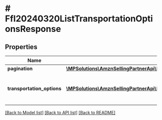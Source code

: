 # # FfI20240320ListTransportationOptionsResponse

## Properties

Name | Type | Description | Notes
------------ | ------------- | ------------- | -------------
**pagination** | [**\MPSolutions\AmznSellingPartnerApi\Models\FulfillmentInbound20240320\FfI20240320Pagination**](FfI20240320Pagination.md) |  | [optional]
**transportation_options** | [**\MPSolutions\AmznSellingPartnerApi\Models\FulfillmentInbound20240320\FfI20240320TransportationOption[]**](FfI20240320TransportationOption.md) | Transportation options generated for the placement option. |

[[Back to Model list]](../../README.md#models) [[Back to API list]](../../README.md#endpoints) [[Back to README]](../../README.md)
